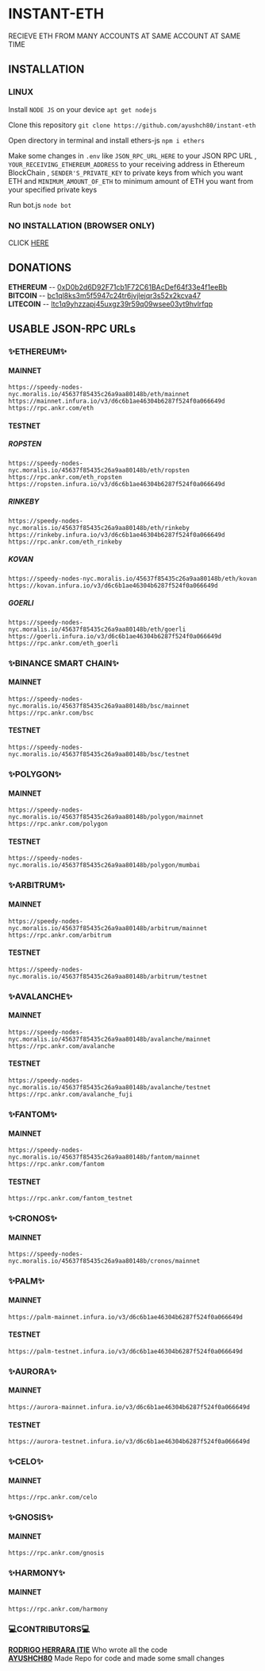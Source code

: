 # INSTANT-ETH
RECIEVE ETH FROM MANY ACCOUNTS AT SAME ACCOUNT AT SAME TIME
## INSTALLATION
### LINUX
Install `NODE JS` on your device `apt get nodejs`

Clone this repository `git clone https://github.com/ayushch80/instant-eth`

Open directory in terminal and install ethers-js `npm i ethers`

Make some changes in `.env` like `JSON_RPC_URL_HERE` to your JSON RPC URL , `YOUR_RECEIVING_ETHEREUM_ADDRESS` to your receiving address in Ethereum BlockChain , `SENDER'S_PRIVATE_KEY` to private keys from which you want ETH and `MINIMUM_AMOUNT_OF_ETH` to minimum amount of ETH you want from your specified private keys

Run bot.js `node bot`

### NO INSTALLATION (BROWSER ONLY)
CLICK [HERE](https://github.com/ayushch80/instant-eth/blob/main/html/README.md)

## DONATIONS

<b>ETHEREUM</b> -- [0xD0b2d6D92F71cb1F72C61BAcDef64f33e4f1eeBb](https://etherscan.io/address/0xD0b2d6D92F71cb1F72C61BAcDef64f33e4f1eeBb)<br>
<b>BITCOIN</b> -- [bc1ql8ks3m5f5947c24tr6jvjlejqr3s52x2kcva47](https://www.blockchain.com/btc/address/bc1ql8ks3m5f5947c24tr6jvjlejqr3s52x2kcva47)<br>
<b>LITECOIN</b> -- [ltc1q9yhzzapj45uxgz39r59q09wsee03yt9hvlrfqp](https://blockchair.com/litecoin/address/ltc1q9yhzzapj45uxgz39r59q09wsee03yt9hvlrfqp)

## USABLE JSON-RPC URLs

### ✨ETHEREUM✨

#### MAINNET
```
https://speedy-nodes-nyc.moralis.io/45637f85435c26a9aa80148b/eth/mainnet
https://mainnet.infura.io/v3/d6c6b1ae46304b6287f524f0a066649d
https://rpc.ankr.com/eth
```
#### TESTNET

##### ROPSTEN
```
https://speedy-nodes-nyc.moralis.io/45637f85435c26a9aa80148b/eth/ropsten
https://rpc.ankr.com/eth_ropsten
https://ropsten.infura.io/v3/d6c6b1ae46304b6287f524f0a066649d
```
##### RINKEBY
```
https://speedy-nodes-nyc.moralis.io/45637f85435c26a9aa80148b/eth/rinkeby
https://rinkeby.infura.io/v3/d6c6b1ae46304b6287f524f0a066649d
https://rpc.ankr.com/eth_rinkeby
```
##### KOVAN
```
https://speedy-nodes-nyc.moralis.io/45637f85435c26a9aa80148b/eth/kovan
https://kovan.infura.io/v3/d6c6b1ae46304b6287f524f0a066649d
```
##### GOERLI
```
https://speedy-nodes-nyc.moralis.io/45637f85435c26a9aa80148b/eth/goerli
https://goerli.infura.io/v3/d6c6b1ae46304b6287f524f0a066649d
https://rpc.ankr.com/eth_goerli
```
### ✨BINANCE SMART CHAIN✨

#### MAINNET
```
https://speedy-nodes-nyc.moralis.io/45637f85435c26a9aa80148b/bsc/mainnet
https://rpc.ankr.com/bsc
```
#### TESTNET
```
https://speedy-nodes-nyc.moralis.io/45637f85435c26a9aa80148b/bsc/testnet
```

### ✨POLYGON✨

#### MAINNET
```
https://speedy-nodes-nyc.moralis.io/45637f85435c26a9aa80148b/polygon/mainnet
https://rpc.ankr.com/polygon
```

#### TESTNET
```
https://speedy-nodes-nyc.moralis.io/45637f85435c26a9aa80148b/polygon/mumbai
```

### ✨ARBITRUM✨

#### MAINNET
```
https://speedy-nodes-nyc.moralis.io/45637f85435c26a9aa80148b/arbitrum/mainnet
https://rpc.ankr.com/arbitrum
```
#### TESTNET
```
https://speedy-nodes-nyc.moralis.io/45637f85435c26a9aa80148b/arbitrum/testnet
```


### ✨AVALANCHE✨

#### MAINNET
```
https://speedy-nodes-nyc.moralis.io/45637f85435c26a9aa80148b/avalanche/mainnet
https://rpc.ankr.com/avalanche
```
#### TESTNET
```
https://speedy-nodes-nyc.moralis.io/45637f85435c26a9aa80148b/avalanche/testnet
https://rpc.ankr.com/avalanche_fuji
```

### ✨FANTOM✨

#### MAINNET
```
https://speedy-nodes-nyc.moralis.io/45637f85435c26a9aa80148b/fantom/mainnet
https://rpc.ankr.com/fantom
```
#### TESTNET
```
https://rpc.ankr.com/fantom_testnet
```

### ✨CRONOS✨

#### MAINNET
```
https://speedy-nodes-nyc.moralis.io/45637f85435c26a9aa80148b/cronos/mainnet
```

### ✨PALM✨

#### MAINNET
```
https://palm-mainnet.infura.io/v3/d6c6b1ae46304b6287f524f0a066649d
```

#### TESTNET
```
https://palm-testnet.infura.io/v3/d6c6b1ae46304b6287f524f0a066649d
```

### ✨AURORA✨

#### MAINNET
```
https://aurora-mainnet.infura.io/v3/d6c6b1ae46304b6287f524f0a066649d
```
#### TESTNET
```
https://aurora-testnet.infura.io/v3/d6c6b1ae46304b6287f524f0a066649d
```

### ✨CELO✨

#### MAINNET
```
https://rpc.ankr.com/celo
```

### ✨GNOSIS✨

#### MAINNET
```
https://rpc.ankr.com/gnosis
```

### ✨HARMONY✨

#### MAINNET
```
https://rpc.ankr.com/harmony
```
### 💻CONTRIBUTORS💻
<b>[RODRIGO HERRARA ITIE](https://github.com/rodrigoherrerai)</b> Who wrote all the code<br>
<b>[AYUSHCH80](https://github.com/ayushch80)</b> Made Repo for code and made some small changes
